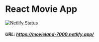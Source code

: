 # React Movie App

[![Netlify Status](https://api.netlify.com/api/v1/badges/0f4e8406-03aa-4024-8389-4f7e63f583cf/deploy-status)](https://app.netlify.com/sites/movieland-7000/deploys)

##### URL: https://movieland-7000.netlify.app/
